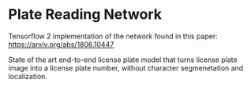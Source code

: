 # Plate Reading Network
Tensorflow 2 implementation of the network found in this paper: https://arxiv.org/abs/1806.10447

State of the art end-to-end license plate model that turns license plate image into a license plate number, without character segmenetation and localization.

